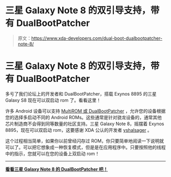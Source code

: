 # 三星 Galaxy Note 8 的双引导支持，带有 DualBootPatcher

> 原文：<https://www.xda-developers.com/dual-boot-dualbootpatcher-note-8/>

# 三星 Galaxy Note 8 的双引导支持，带有 DualBootPatcher

多亏了我们论坛上的开发者和 DualBootPatcher，搭载 Exynos 8895 的三星 Galaxy S8 现在可以双启动 rom 了。看看这里！

许多 Android 设备可以支持 [MultiROM 或 DualBootPatcher](https://www.xda-developers.com/dual-boot-on-android-a-power-users-holy-grail/) ，允许您的设备根据您的选择多启动不同的 Android ROMs。这些通常是针对骁龙设备的，通常其他芯片制造商不会得到同等数量的社区支持。三星 Galaxy Note 8，摇摆着 Exynos 8895，现在可以双启动 rom，这要感谢 XDA 公认的开发者 [yshalsager](https://forum.xda-developers.com/member.php?u=6084385) 。

这个过程相当简单，如果你以前曾经闪存过 ROM，你只要简单地阅读一下说明就可以了。可以把它想象成一种恢复模式，但是是在应用程序中。只要按照他的线程中的指示，您就可以在您的设备上双启动 rom！

* * *

[**看看三星 Galaxy Note 8 的 DualBootPatcher 吧！**](https://forum.xda-developers.com/galaxy-note-8/development/patcher-dualboot-multiboot-samsung-t3683203)